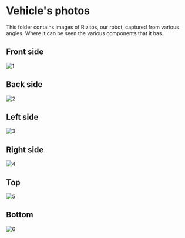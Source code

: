 Vehicle's photos
====

This folder contains images of Rizitos, our robot, captured from various angles. Where it can be seen the various components that it has.

## Front side
![1](https://github.com/csvprobotica/RoSGhost/blob/main/v-photos/v3/RoSGhost-Front.jpg)

## Back side
![2](https://github.com/csvprobotica/RoSGhost/blob/main/v-photos/v3/RoSGhost-Back.jpg)

## Left side
![3](https://github.com/csvprobotica/RoSGhost/blob/main/v-photos/v3/RoSGhost-Left.jpg)

## Right side
![4](https://github.com/csvprobotica/RoSGhost/blob/main/v-photos/v3/RoSGhost-Right.jpg)

## Top
![5](https://github.com/csvprobotica/RoSGhost/blob/main/v-photos/v3/RoSGhost-Top.jpg)

## Bottom 
![6](https://github.com/csvprobotica/RoSGhost/blob/main/v-photos/v3/RoSGhost-Bottom.jpg)
